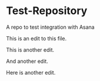 # Test-Repository
A repo to test integration with Asana

This is an edit to this file.

This is another edit.

And another edit.

Here is another edit.